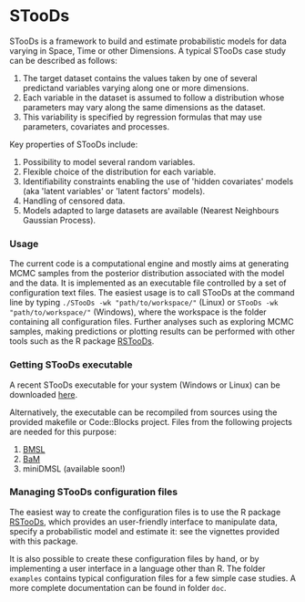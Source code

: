# STooDs

STooDs is a framework to build and estimate probabilistic models for data varying in Space, Time or other Dimensions. A typical STooDs case study can be described as follows:

1. The target dataset contains the values taken by one of several predictand variables varying along one or more dimensions.
2. Each variable in the dataset is assumed to follow a distribution whose parameters may vary along the same dimensions as the dataset.
3. This variability is specified by regression formulas that may use parameters, covariates and processes.

Key properties of STooDs include:

1. Possibility to model several random variables.
2. Flexible choice of the distribution for each variable.
3. Identifiability constraints enabling the use of 'hidden covariates' models (aka 'latent variables' or 'latent factors' models).
4. Handling of censored data.
5. Models adapted to large datasets are available (Nearest Neighbours Gaussian Process).

### Usage
The current code is a computational engine and mostly aims at generating MCMC samples from the posterior distribution associated with the model and the data. It is implemented as an executable file controlled by a set of configuration text files. The easiest usage is to call STooDs at the command line by typing `./STooDs -wk "path/to/workspace/"` (Linux) or `STooDs -wk "path/to/workspace/"` (Windows), where the workspace is the folder containing all configuration files. Further analyses such as exploring MCMC samples, making predictions or plotting results can be performed with other tools such as the R package [RSTooDs](https://github.com/STooDs-tools/RSTooDs). 

### Getting STooDs executable
A recent STooDs executable for your system (Windows or Linux) can be downloaded [here](https://github.com/STooDs-tools/RSTooDs/tree/main/inst/bin).

Alternatively, the executable can be recompiled from sources using the provided makefile or Code::Blocks project. Files from the following projects are needed for this purpose:

1. [BMSL](https://github.com/benRenard/BMSL)
2. [BaM](https://github.com/BaM-tools/BaM)
3. miniDMSL (available soon!)

### Managing STooDs configuration files

The easiest way to create the configuration files is to use the R package [RSTooDs](https://github.com/STooDs-tools/RSTooDs), which provides an user-friendly interface to manipulate data, specify a probabilistic model and estimate it: see the vignettes provided with this package.

It is also possible to create these configuration files by hand, or by implementing a user interface in a language other than R. The folder `examples` contains typical configuration files for a few simple case studies. A more complete documentation can be found in folder `doc`.

